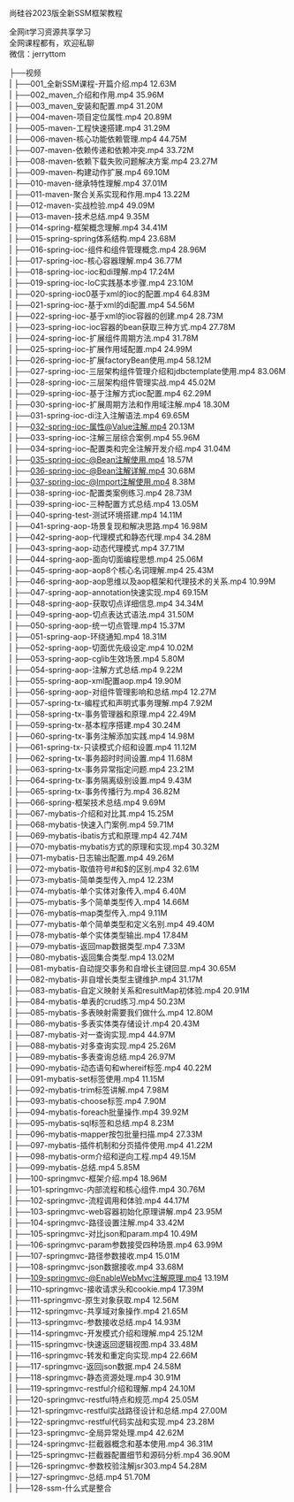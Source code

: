 尚硅谷2023版全新SSM框架教程

全网it学习资源共享学习<br>全网课程都有，欢迎私聊<br>微信：jerryttom<br>

├──视频<br> | ├──001_全新SSM课程-开篇介绍.mp4 12.63M<br> | ├──002_maven_介绍和作用.mp4 35.96M<br> | ├──003_maven_安装和配置.mp4 31.20M<br> | ├──004-maven-项目定位属性.mp4 20.89M<br> | ├──005-maven-工程快速搭建.mp4 31.29M<br> | ├──006-maven-核心功能依赖管理.mp4 44.75M<br> | ├──007-maven-依赖传递和依赖冲突.mp4 33.72M<br> | ├──008-maven-依赖下载失败问题解决方案.mp4 23.27M<br> | ├──009-maven-构建动作扩展.mp4 69.10M<br> | ├──010-maven-继承特性理解.mp4 37.01M<br> | ├──011-maven-聚合关系实现和作用.mp4 13.22M<br> | ├──012-maven-实战检验.mp4 49.09M<br> | ├──013-maven-技术总结.mp4 9.35M<br> | ├──014-spring-框架概念理解.mp4 34.41M<br> | ├──015-spring-spring体系结构.mp4 23.68M<br> | ├──016-spring-ioc-组件和组件管理概念.mp4 28.96M<br> | ├──017-spring-ioc-核心容器理解.mp4 36.77M<br> | ├──018-spring-ioc-ioc和di理解.mp4 17.24M<br> | ├──019-spring-ioc-IoC实践基本步骤.mp4 23.10M<br> | ├──020-spring-ioc0基于xml的ioc的配置.mp4 64.83M<br> | ├──021-spring-ioc-基于xml的di配置.mp4 54.56M<br> | ├──022-spring-ioc-基于xml的ioc容器的创建.mp4 28.73M<br> | ├──023-spring-ioc-ioc容器的bean获取三种方式.mp4 27.78M<br> | ├──024-spring-ioc-扩展组件周期方法.mp4 31.78M<br> | ├──025-spring-ioc-扩展作用域配置.mp4 24.99M<br> | ├──026-spring-ioc-扩展factoryBean使用.mp4 58.12M<br> | ├──027-spring-ioc-三层架构组件管理介绍和jdbctemplate使用.mp4 83.06M<br> | ├──028-spring-ioc-三层架构组件管理实战.mp4 45.02M<br> | ├──029-spring-ioc-基于注解方式ioc配置.mp4 62.29M<br> | ├──030-spring-ioc-扩展周期方法和作用域注解.mp4 18.30M<br> | ├──031-spring-ioc-di注入注解语法.mp4 69.65M<br> | ├──032-spring-ioc-属性@Value注解.mp4 20.13M<br> | ├──033-spring-ioc-注解三层综合案例.mp4 55.96M<br> | ├──034-spring-ioc–配置类和完全注解开发介绍.mp4 31.04M<br> | ├──035-spring-ioc-@Bean注解使用.mp4 18.57M<br> | ├──036-spring-ioc-@Bean注解详解.mp4 30.68M<br> | ├──037-spring-ioc-@Import注解使用.mp4 8.38M<br> | ├──038-spring-ioc-配置类案例练习.mp4 28.73M<br> | ├──039-spring-ioc-三种配置方式总结.mp4 13.05M<br> | ├──040-spring-test-测试环境搭建.mp4 14.11M<br> | ├──041-spring-aop-场景复现和解决思路.mp4 16.98M<br> | ├──042-spring-aop-代理模式和静态代理.mp4 34.28M<br> | ├──043-spring-aop-动态代理模式.mp4 37.71M<br> | ├──044-spring-aop-面向切面编程思想.mp4 25.06M<br> | ├──045-spring-aop-aop8个核心名词理解.mp4 25.43M<br> | ├──046-spring-aop-aop思维以及aop框架和代理技术的关系.mp4 10.99M<br> | ├──047-spring-aop-annotation快速实现.mp4 69.15M<br> | ├──048-spring-aop-获取切点详细信息.mp4 34.34M<br> | ├──049-spring-aop-切点表达式语法.mp4 31.50M<br> | ├──050-spring-aop-统一切点管理.mp4 15.37M<br> | ├──051-spring-aop-环绕通知.mp4 18.31M<br> | ├──052-spring-aop-切面优先级设定.mp4 10.02M<br> | ├──053-spring-aop-cglib生效场景.mp4 5.80M<br> | ├──054-spring-aop-注解方式总结.mp4 9.22M<br> | ├──055-spring-aop-xml配置aop.mp4 19.90M<br> | ├──056-spring-aop-对组件管理影响和总结.mp4 12.27M<br> | ├──057-spring-tx-编程式和声明式事务理解.mp4 7.92M<br> | ├──058-spring-tx-事务管理器和原理.mp4 22.49M<br> | ├──059-spring-tx-基本程序搭建.mp4 30.24M<br> | ├──060-spring-tx-事务注解添加实践.mp4 14.98M<br> | ├──061-spring-tx-只读模式介绍和设置.mp4 11.12M<br> | ├──062-spring-tx-事务超时时间设置.mp4 11.68M<br> | ├──063-spring-tx-事务异常指定问题.mp4 23.21M<br> | ├──064-spring-tx-事务隔离级别设置.mp4 9.43M<br> | ├──065-spring-tx-事务传播行为.mp4 36.82M<br> | ├──066-spring-框架技术总结.mp4 9.69M<br> | ├──067-mybatis-介绍和对比其.mp4 15.25M<br> | ├──068-mybatis-快速入门案例.mp4 59.71M<br> | ├──069-mybatis-ibatis方式和原理.mp4 42.74M<br> | ├──070-mybatis-mybatis方式的原理和实现.mp4 30.32M<br> | ├──071-mybatis-日志输出配置.mp4 49.26M<br> | ├──072-mybatis-取值符号#和$的区别.mp4 32.61M<br> | ├──073-mybatis-简单类型传入.mp4 12.23M<br> | ├──074-mybatis-单个实体对象传入.mp4 6.40M<br> | ├──075-mybatis-多个简单类型传入.mp4 14.66M<br> | ├──076-mybatis–map类型传入.mp4 9.11M<br> | ├──077-mybatis-单个简单类型和定义名别.mp4 49.40M<br> | ├──078-mybatis-单个实体类型输出.mp4 17.84M<br> | ├──079-mybatis-返回map数据类型.mp4 7.33M<br> | ├──080-mybatis-返回集合类型.mp4 13.02M<br> | ├──081-mybatis-自动提交事务和自增长主键回显.mp4 30.65M<br> | ├──082-mybatis-非自增长类型主键维护.mp4 31.17M<br> | ├──083-mybatis-自定义映射关系和resultMap初体验.mp4 20.91M<br> | ├──084-mybatis-单表的crud练习.mp4 50.23M<br> | ├──085-mybatis-多表映射需要我们做什么.mp4 12.80M<br> | ├──086-mybatis-多表实体类存储设计.mp4 20.43M<br> | ├──087-mybatis-对一查询实现.mp4 44.97M<br> | ├──088-mybatis-对多查询实现.mp4 25.26M<br> | ├──089-mybatis-多表查询总结.mp4 26.97M<br> | ├──090-mybatis-动态语句和whereif标签.mp4 40.22M<br> | ├──091-mybatis-set标签使用.mp4 11.15M<br> | ├──092-mybatis-trim标签讲解.mp4 7.98M<br> | ├──093-mybatis-choose标签.mp4 7.90M<br> | ├──094-mybatis-foreach批量操作.mp4 39.92M<br> | ├──095-mybatis-sql标签和总结.mp4 8.23M<br> | ├──096-mybatis-mapper按包批量扫描.mp4 27.33M<br> | ├──097-mybatis-插件机制和分页插件使用.mp4 41.22M<br> | ├──098-mybatis-orm介绍和逆向工程.mp4 49.15M<br> | ├──099-mybatis-总结.mp4 5.85M<br> | ├──100-springmvc-框架介绍.mp4 18.96M<br> | ├──101-springmvc-内部流程和核心组件.mp4 30.76M<br> | ├──102-springmvc-流程调用和体验.mp4 44.17M<br> | ├──103-springmvc-web容器初始化原理讲解.mp4 23.95M<br> | ├──104-springmvc-路径设置注解.mp4 33.42M<br> | ├──105-springmvc-对比json和param.mp4 10.49M<br> | ├──106-springmvc-param参数接受四种场景.mp4 63.99M<br> | ├──107-springmvc-路径参数接收.mp4 15.01M<br> | ├──108-springmvc-json数据接收.mp4 33.68M<br> | ├──109-springmvc-@EnableWebMvc注解原理.mp4 13.19M<br> | ├──110-springmvc-接收请求头和cookie.mp4 17.39M<br> | ├──111-springmvc-原生对象获取.mp4 12.56M<br> | ├──112-springmvc-共享域对象操作.mp4 21.65M<br> | ├──113-springmvc-参数接收总结.mp4 14.93M<br> | ├──114-springmvc-开发模式介绍和理解.mp4 25.12M<br> | ├──115-springmvc-快速返回逻辑视图.mp4 33.48M<br> | ├──116-springmvc-转发和重定向实现.mp4 22.66M<br> | ├──117-springmvc-返回json数据.mp4 24.58M<br> | ├──118-springmvc-静态资源处理.mp4 30.91M<br> | ├──119-springmvc-restful介绍和理解.mp4 24.10M<br> | ├──120-springmvc-restful特点和规范.mp4 25.05M<br> | ├──121-springmvc-restful实战路径设计和总结.mp4 27.00M<br> | ├──122-springmvc-restful代码实战和实现.mp4 23.28M<br> | ├──123-springmvc-全局异常处理.mp4 42.62M<br> | ├──124-springmvc-拦截器概念和基本使用.mp4 36.31M<br> | ├──125-springmvc-拦截器配置细节和源码分析.mp4 36.90M<br> | ├──126-springmvc-参数校验注解jsr303.mp4 54.28M<br> | ├──127-springmvc-总结.mp4 51.70M<br> | ├──128-ssm-什么式是整合